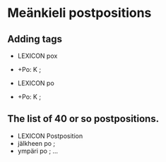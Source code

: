 # Meänkieli postpositions

## Adding tags

 * LEXICON pox 
 * +Po: K ; 

 * LEXICON po 
 * +Po: K ; 

## The list of 40 or so postpositions.

 * LEXICON Postposition 
 * jälkheen po ; 
 * ympäri po ; 
...

